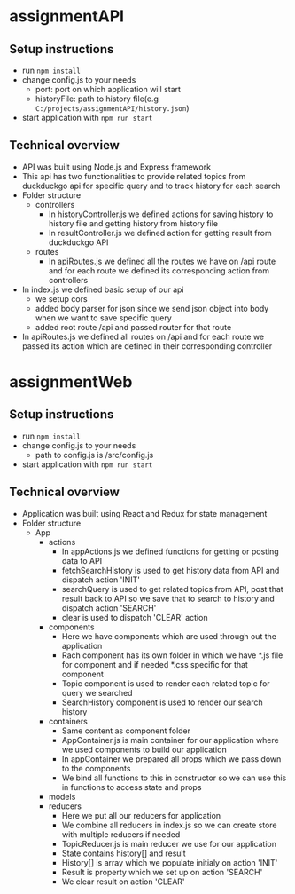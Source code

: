 # assignmentAPI

## Setup instructions
 - run ```npm install```
 - change config.js to your needs
    * port: port on which application will start
    * historyFile: path to history file(e.g ```C:/projects/assignmentAPI/history.json```)
 - start application with ```npm run start```

## Technical overview
 - API was built using Node.js and Express framework
 - This api has two functionalities to provide related topics from duckduckgo api for specific query and to track history for each search
 - Folder structure
   * controllers
      * In historyController.js we defined actions for saving history to history file and getting history from history file
      * In resultController.js we defined action for getting result from duckduckgo API
   * routes
      * In apiRoutes.js we defined all the routes we have on /api route and for each route we defined its corresponding action from controllers
 - In index.js we defined basic setup of our api
    * we setup cors
    * added body parser for json since we send json object into body when we want to save specific query
    * added root route /api and passed router for that route
 - In apiRoutes.js we defined all routes on /api and for each route we passed its action which are defined in their corresponding controller


# assignmentWeb

## Setup instructions
 - run ```npm install```
 - change config.js to your needs
    * path to config.js is /src/config.js
 - start application with ```npm run start```   

## Technical overview
 - Application was built using React and Redux for state management
 - Folder structure
   - App
      * actions
         * In appActions.js we defined functions for getting or posting data to API
         * fetchSearchHistory is used to get history data from API and dispatch action 'INIT'
         * searchQuery is used to get related topics from API, post that result back to API so we save that to search to history and dispatch action 'SEARCH'
         * clear is used to dispatch 'CLEAR' action
      * components
         * Here we have components which are used through out the application
         * Rach component has its own folder in which we have *.js file for component and if needed *.css specific for that component
         * Topic component is used to render each related topic for query we searched
         * SearchHistory component is used to render our search history
      * containers
         * Same content as component folder
         * AppContainer.js is main container for our application where we used components to build our application
         * In appContainer we prepared all props which we pass down to the components
         * We bind all functions to this in constructor so we can use this in functions to access state and props 
      * models
      * reducers
         * Here we put all our reducers for application
         * We combine all reducers in index.js so we can create store with multiple reducers if needed
         * TopicReducer.js is main reducer we use for our application 
         * State contains history[] and result
         * History[] is array which we populate initialy on action 'INIT'
         * Result is property which we set up on action 'SEARCH'
         * We clear result on action 'CLEAR'

